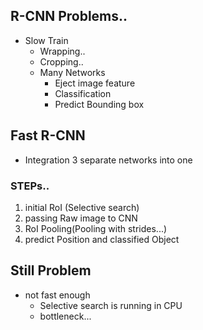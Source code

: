 ## R-CNN Problems..
- Slow Train
  - Wrapping..
  - Cropping..
  - Many Networks
    - Eject image feature
    - Classification
    - Predict Bounding box 
    
## Fast R-CNN
- Integration 3 separate networks into one

### STEPs..
1. initial RoI (Selective search)
2. passing Raw image to CNN
3. RoI Pooling(Pooling with strides...)
4. predict Position and classified Object

## Still Problem
- not fast enough
  - Selective search is running in CPU
  - bottleneck...
